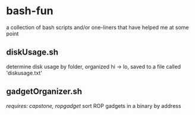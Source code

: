 # bash-fun
a collection of bash scripts and/or one-liners that have helped me at some point

## diskUsage.sh
determine disk usage by folder, organized hi -> lo, saved to a file called 'diskusage.txt'

## gadgetOrganizer.sh
*requires: capstone, ropgadget*
sort ROP gadgets in a binary by address
